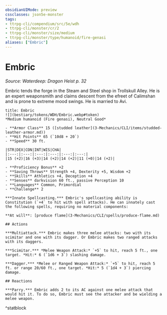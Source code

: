 ```yaml
---
obsidianUIMode: preview
cssclasses: json5e-monster
tags:
- ttrpg-cli/compendium/src/5e/wdh
- ttrpg-cli/monster/cr/2
- ttrpg-cli/monster/size/medium
- ttrpg-cli/monster/type/humanoid/fire-genasi
aliases: ["Embric"]
---
```

# Embric
*Source: Waterdeep: Dragon Heist p. 32*  

Embric tends the forge in the Steam and Steel shop in Trollskull Alley. He is an expert weaponsmith and claims descent from the efreet of Calimshan and is prone to extreme mood swings. He is married to Avi.

```ad-statblock
title: Embric
![](bestiary/tokens/WDH/Embric.webp#token)
*Medium humanoid (Fire genasi), Neutral Good*

- **Armor Class** 15 ([studded leather](3-Mechanics/CLI/items/studded-leather-armor.md))
- **Hit Points** 65 (`10d8 + 20`)
- **Speed** 30 ft.

|STR|DEX|CON|INT|WIS|CHA|
|:---:|:---:|:---:|:---:|:---:|:---:|
|15 (+2)|16 (+3)|14 (+2)|14 (+2)|11 (+0)|14 (+2)|

- **Proficiency Bonus** +2
- **Saving Throws** Strength +4, Dexterity +5, Wisdom +2
- **Skills** Athletics +4, Deception +4
- **Senses** darkvision 60 ft., passive Perception 10
- **Languages** Common, Primordial
- **Challenge** 2

***Innate Spellcasting.*** Embric's spellcasting ability is Constitution (`+4` to hit with spell attacks). He can innately cast the following spells, requiring no material components:

**At will**: [produce flame](3-Mechanics/CLI/spells/produce-flame.md)

## Actions

***Multiattack.*** Embric makes three melee attacks: two with its scimitar and one with its dagger. Or Embric makes two ranged attacks with its daggers.

***Scimitar.*** *Melee Weapon Attack:* `+5` to hit, reach 5 ft., one target. *Hit:* 6 (`1d6 + 3`) slashing damage.

***Dagger.*** *Melee or Ranged Weapon Attack:* `+5` to hit, reach 5 ft. or range 20/60 ft., one target. *Hit:* 5 (`1d4 + 3`) piercing damage.

## Reactions

***Parry.*** Embric adds 2 to its AC against one melee attack that would hit it. To do so, Embric must see the attacker and be wielding a melee weapon.
```
^statblock